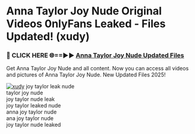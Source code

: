 # Anna Taylor Joy Nude Original Videos 0nlyFans Leaked - Files Updated! (xudy)

<h3>🔴 CLICK HERE 🌐==►► <a href="https://tinyurl.com/4mcuefdz" rel="nofollow">Anna Taylor Joy Nude Updated Files</a></h3>

Get Anna Taylor Joy Nude and all content. Now you can access all videos and pictures of Anna Taylor Joy Nude. New Updated Files 2025!

[![xudy](https://i.imgur.com/StAQSOY.gif)](https://tinyurl.com/4mcuefdz)
joy taylor leak nude<br>
taylor joy nude<br>
joy taylor nude leak<br>
joy taylor leaked nude<br>
anna joy taylor nude<br>
ana joy taylor nude<br>
joy taylor nude leaked